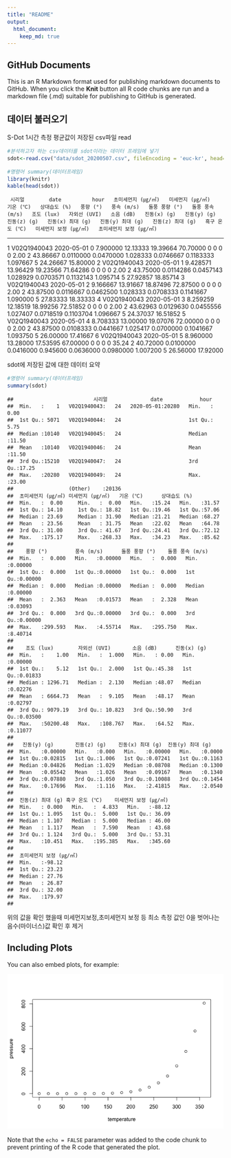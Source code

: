 ```yaml
---
title: "README"
output: 
  html_document:
    keep_md: true
---
```





## GitHub Documents

This is an R Markdown format used for publishing markdown documents to GitHub. When you click the **Knit** button all R code chunks are run and a markdown file (.md) suitable for publishing to GitHub is generated.

## 데이터 불러오기

S-Dot 1시간 측정 평균값이 저장된 csv파일 read

```r
#분석하고자 하는 csv데이터를 sdot이라는 데이터 프레임에 넣기 
sdot<-read.csv("data/sdot_20200507.csv", fileEncoding = 'euc-kr', head=TRUE, check.names=FALSE) 
```



```r
#명령어 summary(데이터프레임)
library(knitr)
kable(head(sdot))
```

     시리얼        date          hour   초미세먼지 (㎍/㎥)   미세먼지 (㎍/㎥)   기온 (℃)   상대습도 (%)   풍향 (°)   풍속 (m/s)   돌풍 풍향 (°)   돌풍 풍속 (m/s)   조도 (lux)   자외선 (UVI)   소음 (dB)   진동(x) (g)   진동(y) (g)   진동(z) (g)   진동(x) 최대 (g)   진동(y) 최대 (g)   진동(z) 최대 (g)   흑구 온도 (℃)   미세먼지 보정 (㎍/㎥)   초미세먼지 보정 (㎍/㎥)
---  ------------  -----------  -----  -------------------  -----------------  ----------  -------------  ----------  -----------  ---------------  ----------------  -----------  -------------  ----------  ------------  ------------  ------------  -----------------  -----------------  -----------------  ---------------  ----------------------  ------------------------
  1  V02Q1940043   2020-05-01       0             7.900000           12.13333    19.39664       70.70000           0            0                0                 0         2.00              2    43.86667     0.0110000     0.0470000      1.028333          0.0746667          0.1183333           1.097667                5                24.26667                  15.80000
  2  V02Q1940043   2020-05-01       1             9.428571           13.96429    19.23566       71.64286           0            0                0                 0         2.00              2    43.75000     0.0114286     0.0457143      1.028929          0.0703571          0.1132143           1.095714                5                27.92857                  18.85714
  3  V02Q1940043   2020-05-01       2             9.166667           13.91667    18.87496       72.87500           0            0                0                 0         2.00              2    43.87500     0.0116667     0.0462500      1.028333          0.0708333          0.1141667           1.090000                5                27.83333                  18.33333
  4  V02Q1940043   2020-05-01       3             8.259259           12.18519    18.99256       72.51852           0            0                0                 0         2.00              2    43.62963     0.0129630     0.0455556      1.027407          0.0718519          0.1103704           1.096667                5                24.37037                  16.51852
  5  V02Q1940043   2020-05-01       4             8.708333           13.00000    19.07076       72.00000           0            0                0                 0         2.00              2    43.87500     0.0108333     0.0441667      1.025417          0.0700000          0.1041667           1.093750                5                26.00000                  17.41667
  6  V02Q1940043   2020-05-01       5             8.960000           13.28000    17.53595       67.00000           0            0                0                 0        35.24              2    40.72000     0.0100000     0.0416000      0.945600          0.0636000          0.0980000           1.007200                5                26.56000                  17.92000



sdot에 저장된 값에 대한 데이터 요약 

```r
#명령어 summary(데이터프레임)
summary(sdot) 
```

```
##                          시리얼              date            hour      
##  Min.   :    1   V02Q1940043:   24   2020-05-01:20280   Min.   : 0.00  
##  1st Qu.: 5071   V02Q1940044:   24                      1st Qu.: 5.75  
##  Median :10140   V02Q1940045:   24                      Median :11.50  
##  Mean   :10140   V02Q1940046:   24                      Mean   :11.50  
##  3rd Qu.:15210   V02Q1940047:   24                      3rd Qu.:17.25  
##  Max.   :20280   V02Q1940049:   24                      Max.   :23.00  
##                  (Other)    :20136                                     
##  초미세먼지 (㎍/㎥) 미세먼지 (㎍/㎥)   기온 (℃)      상대습도 (%)  
##  Min.   :  0.00     Min.   :  0.00   Min.   :15.24   Min.   :31.57  
##  1st Qu.: 14.10     1st Qu.: 18.82   1st Qu.:19.46   1st Qu.:57.06  
##  Median : 23.69     Median : 31.90   Median :21.21   Median :68.27  
##  Mean   : 23.56     Mean   : 31.75   Mean   :22.02   Mean   :64.78  
##  3rd Qu.: 31.00     3rd Qu.: 41.67   3rd Qu.:24.41   3rd Qu.:72.12  
##  Max.   :175.17     Max.   :268.33   Max.   :34.23   Max.   :85.62  
##                                                                     
##    풍향 (°)         풍속 (m/s)      돌풍 풍향 (°)    돌풍 풍속 (m/s)  
##  Min.   :  0.000   Min.   :0.00000   Min.   :  0.000   Min.   :0.00000  
##  1st Qu.:  0.000   1st Qu.:0.00000   1st Qu.:  0.000   1st Qu.:0.00000  
##  Median :  0.000   Median :0.00000   Median :  0.000   Median :0.00000  
##  Mean   :  2.363   Mean   :0.01573   Mean   :  2.328   Mean   :0.03093  
##  3rd Qu.:  0.000   3rd Qu.:0.00000   3rd Qu.:  0.000   3rd Qu.:0.00000  
##  Max.   :299.593   Max.   :4.55714   Max.   :295.750   Max.   :8.40714  
##                                                                         
##    조도 (lux)        자외선 (UVI)       소음 (dB)      진동(x) (g)     
##  Min.   :    1.00   Min.   :  1.000   Min.   : 0.00   Min.   :0.00000  
##  1st Qu.:    5.12   1st Qu.:  2.000   1st Qu.:45.38   1st Qu.:0.01833  
##  Median : 1296.71   Median :  2.130   Median :48.07   Median :0.02276  
##  Mean   : 6664.73   Mean   :  9.105   Mean   :48.17   Mean   :0.02797  
##  3rd Qu.: 9079.19   3rd Qu.: 10.823   3rd Qu.:50.90   3rd Qu.:0.03500  
##  Max.   :50200.48   Max.   :108.767   Max.   :64.52   Max.   :0.11077  
##                                                                        
##   진동(y) (g)       진동(z) (g)    진동(x) 최대 (g)  진동(y) 최대 (g)
##  Min.   :0.00000   Min.   :0.000   Min.   :0.00000   Min.   :0.0000  
##  1st Qu.:0.02815   1st Qu.:1.006   1st Qu.:0.07241   1st Qu.:0.1163  
##  Median :0.04826   Median :1.029   Median :0.08708   Median :0.1300  
##  Mean   :0.05542   Mean   :1.026   Mean   :0.09167   Mean   :0.1340  
##  3rd Qu.:0.07880   3rd Qu.:1.050   3rd Qu.:0.10088   3rd Qu.:0.1454  
##  Max.   :0.17696   Max.   :1.116   Max.   :2.41815   Max.   :2.0540  
##                                                                      
##  진동(z) 최대 (g) 흑구 온도 (℃)    미세먼지 보정 (㎍/㎥)
##  Min.   : 0.000   Min.   :  4.833   Min.   :-88.12       
##  1st Qu.: 1.095   1st Qu.:  5.000   1st Qu.: 36.09       
##  Median : 1.107   Median :  5.000   Median : 46.00       
##  Mean   : 1.117   Mean   :  7.590   Mean   : 43.68       
##  3rd Qu.: 1.124   3rd Qu.:  5.000   3rd Qu.: 53.31       
##  Max.   :10.451   Max.   :195.385   Max.   :345.60       
##                                                          
##  초미세먼지 보정 (㎍/㎥)
##  Min.   :-98.12         
##  1st Qu.: 23.23         
##  Median : 27.76         
##  Mean   : 26.87         
##  3rd Qu.: 32.00         
##  Max.   :179.97         
## 
```
위의 값을 확인 했을때 미세먼지보정,초미세먼지 보정 등 최소 측정 값인 0을 벗어나는 음수(마이너스)값 확인 후 제거  



## Including Plots

You can also embed plots, for example:

![](Untitled_files/figure-html/pressure-1.png)<!-- -->

Note that the `echo = FALSE` parameter was added to the code chunk to prevent printing of the R code that generated the plot.
